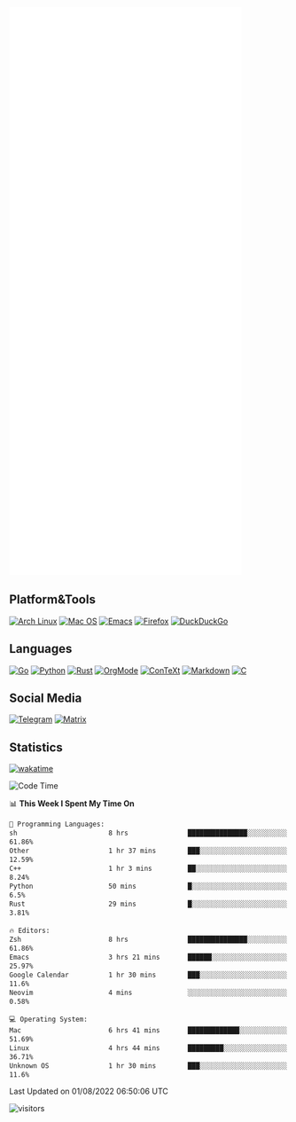![Metrics](https://github.com/SteamedFish/SteamedFish/blob/master/github-metrics.svg)

## Platform&Tools

[![Arch Linux](https://img.shields.io/badge/ArchLinux-1793D1?logo=arch-linux&logoColor=fff&style=flat-square)](https://archlinux.org/)
[![Mac OS](https://img.shields.io/badge/MacOS-000000?style=flat-square&logo=macos&logoColor=F0F0F0)](https://www.apple.com/macos/)
[![Emacs](https://img.shields.io/badge/Emacs-%237F5AB6.svg?&style=flat-square&logo=gnu-emacs&logoColor=white)](https://www.gnu.org/software/emacs/)
[![Firefox](https://img.shields.io/badge/Firefox-FF7139?style=flat-square&logo=Firefox-Browser&logoColor=white)](https://firefox.com/)
[![DuckDuckGo](https://img.shields.io/badge/DuckDuckGo-DE5833?style=flat-square&logo=DuckDuckGo&logoColor=white)](https://duckduckgo.com/)

## Languages

[![Go](https://img.shields.io/badge/Golang-%2300ADD8.svg?style=flat-square&logo=go&logoColor=white)](https://golang.org/)
[![Python](https://img.shields.io/badge/Python-3670A0?style=flat-square&logo=python&logoColor=ffdd54)](https://www.python.org/)
[![Rust](https://img.shields.io/badge/Rust-%23000000.svg?style=flat-square&logo=rust&logoColor=white)](https://www.rust-lang.org/)
[![OrgMode](https://img.shields.io/badge/OrgMode-%23000000.svg?style=flat-square&logo=org&logoColor=white)](https://orgmode.org/)
[![ConTeXt](https://img.shields.io/badge/ConTeXt-%23008080.svg?style=flat-square&logo=latex&logoColor=white)](https://contextgarden.net/)
[![Markdown](https://img.shields.io/badge/MarkDown-%23000000.svg?style=flat-square&logo=markdown&logoColor=white)](https://daringfireball.net/projects/markdown/)
[![C](https://img.shields.io/badge/C-%2300599C.svg?style=flat-square&logo=c&logoColor=white)](https://www.iso.org/standard/74528.html)

## Social Media
[![Telegram](https://img.shields.io/badge/SteamedFish-2CA5E0?style=social&logo=telegram&logoColor=white)](https://t.me/SteamedFish)
[![Matrix](https://img.shields.io/badge/SteamedFish-2CA5E0?style=social&logo=matrix&logoColor=black)](https://matrix.to/#/@i:steamedfish.org)

## Statistics
[![wakatime](https://wakatime.com/badge/user/168280d6-fcf2-4b4f-ad3a-dc4612f35b38.svg)](https://wakatime.com/@168280d6-fcf2-4b4f-ad3a-dc4612f35b38)

<!--START_SECTION:waka-->
![Code Time](http://img.shields.io/badge/Code%20Time-1%2C943%20hrs%2050%20mins-blue)

📊 **This Week I Spent My Time On** 

```text
💬 Programming Languages: 
sh                       8 hrs               ███████████████░░░░░░░░░░   61.86% 
Other                    1 hr 37 mins        ███░░░░░░░░░░░░░░░░░░░░░░   12.59% 
C++                      1 hr 3 mins         ██░░░░░░░░░░░░░░░░░░░░░░░   8.24% 
Python                   50 mins             █░░░░░░░░░░░░░░░░░░░░░░░░   6.5% 
Rust                     29 mins             █░░░░░░░░░░░░░░░░░░░░░░░░   3.81%

🔥 Editors: 
Zsh                      8 hrs               ███████████████░░░░░░░░░░   61.86% 
Emacs                    3 hrs 21 mins       ██████░░░░░░░░░░░░░░░░░░░   25.97% 
Google Calendar          1 hr 30 mins        ███░░░░░░░░░░░░░░░░░░░░░░   11.6% 
Neovim                   4 mins              ░░░░░░░░░░░░░░░░░░░░░░░░░   0.58%

💻 Operating System: 
Mac                      6 hrs 41 mins       █████████████░░░░░░░░░░░░   51.69% 
Linux                    4 hrs 44 mins       █████████░░░░░░░░░░░░░░░░   36.71% 
Unknown OS               1 hr 30 mins        ███░░░░░░░░░░░░░░░░░░░░░░   11.6%

```


 Last Updated on 01/08/2022 06:50:06 UTC
<!--END_SECTION:waka-->

![visitors](https://visitor-badge.laobi.icu/badge?page_id=SteamedFish.SteamedFish)
